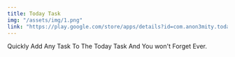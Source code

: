 ```yaml
---
title: Today Task
img: "/assets/img/1.png"
link: "https://play.google.com/store/apps/details?id=com.anon3mity.todaytask&pcampaignid=pcampaignidMKT-Other-global-all-co-prtnr-py-PartBadge-Mar2515-1"
---
```

 Quickly Add Any Task To The Today Task And You won't Forget Ever.